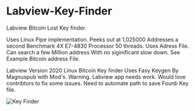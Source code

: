 # Labview-Key-Finder
 Labview Bitcoin Lost Key finder.

Uses Linux  Pipe implementation. Peeks out at 1,025000 Addresses a second
Benchmark 4X  E7-4830 Processor 50 threads. Uses Adress File.
Can search a few Million address With no siginificant slow down. 
See Example Bitcoin address File. 

Labview Version 2020 Linux Bitcoin Key finder
Uses Fasy Keygen By Magnuspub with Mod's. 
Warning. Labview app needs work. Would love contribtors to fix some issues.
Need to automate path to save Founb Key file.


![Key Finder](https://user-images.githubusercontent.com/36019554/180500126-c5626ea6-956f-4d81-bfd4-71770173cb0f.jpg)
